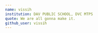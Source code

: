 ```yaml
---
name: vissih
institution: DAV PUBLIC SCHOOL, DVC MTPS
quote: We are all gonna make it.
github_user: vissih
---
```

